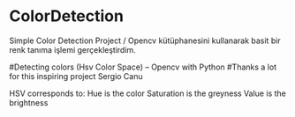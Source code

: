 # ColorDetection
 Simple Color Detection Project / Opencv kütüphanesini kullanarak basit bir renk tanıma işlemi gerçekleştirdim.

#Detecting colors (Hsv Color Space) – Opencv with Python 
#Thanks a lot for this inspiring project Sergio Canu

HSV corresponds to:
Hue is the color
Saturation is the greyness
Value is the brightness

